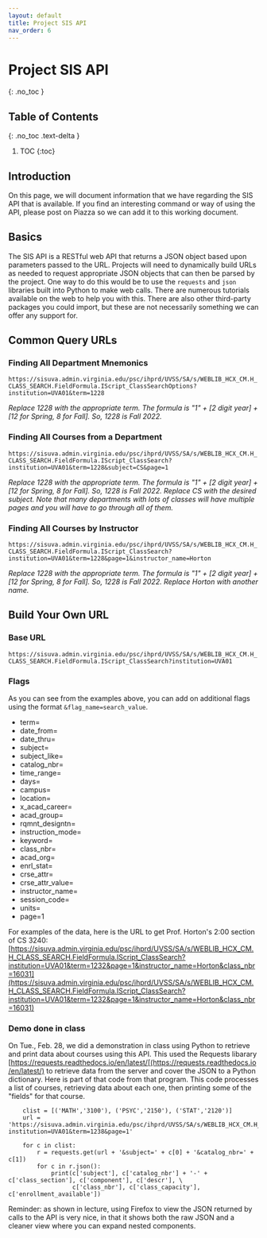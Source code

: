 ```yaml
---
layout: default
title: Project SIS API
nav_order: 6
---
```


# Project SIS API
{: .no_toc }

## Table of Contents
{: .no_toc .text-delta }

1. TOC
{:toc}

## Introduction

On this page, we will document information that we have regarding the SIS API that is available.  If you find an interesting command or way of using the API, please post on Piazza so we can add it to this working document.

## Basics

The SIS API is a RESTful web API that returns a JSON object based upon parameters passed to the URL.  Projects will need to dynamically build URLs as needed to request appropriate JSON objects that can then be parsed by the project.  One way to do this would be to use the `requests` and `json` libraries built into Python to make web calls.  There are numerous tutorials available on the web to help you with this.  There are also other third-party packages you could import, but these are not necessarily something we can offer any support for.

## Common Query URLs

### Finding All Department Mnemonics

`https://sisuva.admin.virginia.edu/psc/ihprd/UVSS/SA/s/WEBLIB_HCX_CM.H_CLASS_SEARCH.FieldFormula.IScript_ClassSearchOptions?institution=UVA01&term=1228`

_Replace 1228 with the appropriate term.  The formula is "1" + [2 digit year] + [12 for Spring, 8 for Fall].  So, 1228 is Fall 2022._

### Finding All Courses from a Department

`https://sisuva.admin.virginia.edu/psc/ihprd/UVSS/SA/s/WEBLIB_HCX_CM.H_CLASS_SEARCH.FieldFormula.IScript_ClassSearch?institution=UVA01&term=1228&subject=CS&page=1`

_Replace 1228 with the appropriate term. The formula is "1" + [2 digit year] + [12 for Spring, 8 for Fall].  So, 1228 is Fall 2022.  Replace CS with the desired subject.  Note that many departments with lots of classes will have multiple pages and you will have to go through all of them._

### Finding All Courses by Instructor

`https://sisuva.admin.virginia.edu/psc/ihprd/UVSS/SA/s/WEBLIB_HCX_CM.H_CLASS_SEARCH.FieldFormula.IScript_ClassSearch?institution=UVA01&term=1228&page=1&instructor_name=Horton`

_Replace 1228 with the appropriate term. The formula is "1" + [2 digit year] + [12 for Spring, 8 for Fall].  So, 1228 is Fall 2022.  Replace Horton with another name._

## Build Your Own URL

### Base URL

`https://sisuva.admin.virginia.edu/psc/ihprd/UVSS/SA/s/WEBLIB_HCX_CM.H_CLASS_SEARCH.FieldFormula.IScript_ClassSearch?institution=UVA01`

### Flags

As you can see from the examples above, you can add on additional flags using the format `&flag_name=search_value`.

* term=
* date_from=
* date_thru=
* subject=
* subject_like=
* catalog_nbr=
* time_range=
* days=
* campus=
* location=
* x_acad_career=
* acad_group=
* rqmnt_designtn=
* instruction_mode=
* keyword=
* class_nbr=
* acad_org=
* enrl_stat=
* crse_attr=
* crse_attr_value=
* instructor_name=
* session_code=
* units=
* page=1

For examples of the data, here is the URL to get Prof. Horton's 2:00 section of CS 3240: [https://sisuva.admin.virginia.edu/psc/ihprd/UVSS/SA/s/WEBLIB_HCX_CM.H_CLASS_SEARCH.FieldFormula.IScript_ClassSearch?institution=UVA01&term=1232&page=1&instructor_name=Horton&class_nbr=16031](https://sisuva.admin.virginia.edu/psc/ihprd/UVSS/SA/s/WEBLIB_HCX_CM.H_CLASS_SEARCH.FieldFormula.IScript_ClassSearch?institution=UVA01&term=1232&page=1&instructor_name=Horton&class_nbr=16031)

### Demo done in class

On Tue., Feb. 28, we did a demonstration in class using Python to retrieve and print data about courses using this API.  This used the Requests libarary [https://requests.readthedocs.io/en/latest/[(https://requests.readthedocs.io/en/latest/) to retrieve data from the server and cover the JSON to a Python dictionary.  Here is part of that code from that program. This code processes a list of courses, retrieving data about each one, then printing some of the "fields" for that course.

```
    clist = [('MATH','3100'), ('PSYC','2150'), ('STAT','2120')]
    url = 'https://sisuva.admin.virginia.edu/psc/ihprd/UVSS/SA/s/WEBLIB_HCX_CM.H_CLASS_SEARCH.FieldFormula.IScript_ClassSearch?institution=UVA01&term=1238&page=1'

    for c in clist:
        r = requests.get(url + '&subject=' + c[0] + '&catalog_nbr=' + c[1])
        for c in r.json():
            print(c['subject'], c['catalog_nbr'] + '-' + c['class_section'], c['component'], c['descr'], \
                  c['class_nbr'], c['class_capacity'], c['enrollment_available'])
```
Reminder: as shown in lecture, using Firefox to view the JSON returned by calls to the API is very nice, in that it shows both the raw JSON and a cleaner view where you can expand nested components.